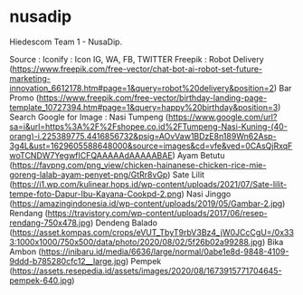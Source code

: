 # nusadip
Hiedescom Team 1 - NusaDip.

Source :
Iconify : Icon IG, WA, FB, TWITTER
Freepik : Robot Delivery (https://www.freepik.com/free-vector/chat-bot-ai-robot-set-future-marketing-innovation_6612178.htm#page=1&query=robot%20delivery&position=2)
          Bar Promo (https://www.freepik.com/free-vector/birthday-landing-page-template_10727394.htm#page=1&query=happy%20birthday&position=3)
Search Google for Image :  Nasi Tumpeng (https://www.google.com/url?sa=i&url=https%3A%2F%2Fshopee.co.id%2FTumpeng-Nasi-Kuning-(40-orang)-i.225389775.4416856732&psig=AOvVaw1BDzE8n189Wn62Asp-3g4L&ust=1629605588648000&source=images&cd=vfe&ved=0CAsQjRxqFwoTCNDW7YegwfICFQAAAAAdAAAAABAE)
                           Ayam Betutu (https://favpng.com/png_view/chicken-hainanese-chicken-rice-mie-goreng-lalab-ayam-penyet-png/GtRr8vGp)
                           Sate Lilit (https://i1.wp.com/kulinear.hops.id/wp-content/uploads/2021/07/Sate-lilit-tempe-foto-Dapur-Ibu-Kayana-Cookpd-2.png)
                           Nasi Jinggo (https://amazingindonesia.id/wp-content/uploads/2019/05/Gambar-2.jpg)
                           Rendang (https://travistory.com/wp-content/uploads/2017/06/resep-rendang-750x478.jpg)
                           Dendeng Balado (https://asset.kompas.com/crops/eVUT_TbyT9rbV3Bz4_jW0JCcCgU=/0x333:1000x1000/750x500/data/photo/2020/08/02/5f26b02a99288.jpg)
                           Bika Ambon (https://inibaru.id/media/6636/large/normal/0abe1e8d-9848-4109-9ddd-b785280cfc12__large.jpg)
                           Pempek (https://assets.resepedia.id/assets/images/2020/08/1673915771704645-pempek-640.jpg)